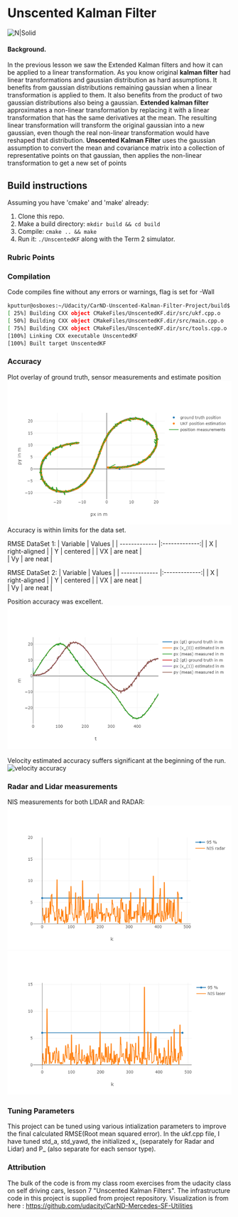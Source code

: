 # Unscented Kalman Filter 
![N|Solid](https://cdn-images-1.medium.com/max/800/1*21JI6_5U7hlxwBac7Rm8LA.gif)

####  Background.
In the previous lesson we saw the Extended Kalman filters and how it can be applied to a linear transformation. As you know original **kalman filter** had linear transformations and gaussian distribution as hard assumptions. It benefits from gaussian distributions remaining gaussian when a linear transformation is applied to them. It also benefits from the product of two gaussian distributions also being a gaussian.
**Extended kalman filter** approximates a non-linear transformation by replacing it with a linear transformation that has the same derivatives at the mean. The resulting linear transformation will transform the original gaussian into a new gaussian, even though the real non-linear transformation would have reshaped that distribution.
**Unscented Kalman Filter** uses the gaussian assumption to convert the mean and covariance matrix into a collection of representative points on that gaussian, then applies the non-linear transformation to get a new set of points

## Build instructions
Assuming you have 'cmake' and 'make' already:
1. Clone this repo.
2. Make a build directory: `mkdir build && cd build`
3. Compile: `cmake .. && make`
4. Run it: `./UnscentedKF` along with the Term 2 simulator.

### Rubric Points
### Compilation
Code compiles fine without any errors or warnings, flag is set for -Wall
```sh
kputtur@osboxes:~/Udacity/CarND-Unscented-Kalman-Filter-Project/build$ make
[ 25%] Building CXX object CMakeFiles/UnscentedKF.dir/src/ukf.cpp.o
[ 50%] Building CXX object CMakeFiles/UnscentedKF.dir/src/main.cpp.o
[ 75%] Building CXX object CMakeFiles/UnscentedKF.dir/src/tools.cpp.o
[100%] Linking CXX executable UnscentedKF
[100%] Built target UnscentedKF
```
### Accuracy
Plot overlay of ground truth, sensor measurements and estimate position
![accuracy](./images/p1.png)
Accuracy is within limits for the data set.

RMSE DataSet 1:
| Variable        | Values      |
| ------------- |:-------------:|
| X      | right-aligned |
| Y      | centered      | 
| VX | are neat      |    
| Vy | are neat      |    

RMSE DataSet 2:
| Variable        | Values      |
| ------------- |:-------------:|
| X      | right-aligned |
| Y      | centered      | 
| VX | are neat      |    
| Vy | are neat      |    

Position accuracy was excellent.
![positional accuracy](./images/p2.png)

Velocity estimated accuracy suffers significant at the beginning of the run.
![velocity accuracy](./p3.png)

### Radar and Lidar measurements
NIS measurements for both LIDAR and RADAR:
![radar](./images/radar.png)
![lidar](./images/lidar.png)

### Tuning Parameters 
This project can be tuned using various intialization parameters to improve the final calculated RMSE(Root mean squared error). In the ukf.cpp file, I have tuned std_a, std_yawd, the initialized x_ (separately for Radar and Lidar) and P_ (also separate for each sensor type).

### Attribution
The bulk of the code is from my class room exercises from the udacity class on self driving cars, lesson 7 "Unscented Kalman Filters". The infrastructure code in this project is supplied from project repository.
Visualization is from here : https://github.com/udacity/CarND-Mercedes-SF-Utilities





